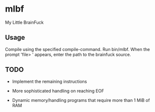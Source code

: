 mlbf
====

My Little BrainFuck

Usage
-----

Compile using the specified compile-command.
Run bin/mlbf. When the prompt 'file> ' appears,
enter the path to the brainfuck source.

TODO
----

* Implement the remaining instructions

* More sophisticated handling on reaching EOF

* Dynamic memory/handling programs that require more than 1 MiB of RAM